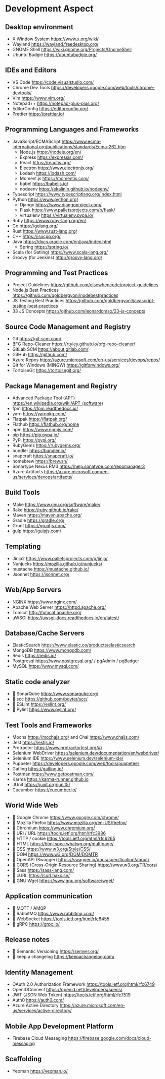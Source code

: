 # Development Aspect

## Desktop environment

* X Window System <https://www.x.org/wiki/>
* Wayland <https://wayland.freedesktop.org/>
* GNOME Shell <https://wiki.gnome.org/Projects/GnomeShell>
* Ubuntu Budgie <https://ubuntubudgie.org/>

## IDEs and Editors

* VS Code <https://code.visualstudio.com/>
* Chrome Dev Tools <https://developers.google.com/web/tools/chrome-devtools/>
* Vim <https://www.vim.org/>
* Notepad++ <https://notepad-plus-plus.org/>
* EditorConfig <https://editorconfig.org/>
* Prettier <https://prettier.io/>

## Programming Languages and Frameworks

* JavaScript/ECMAScript <https://www.ecma-international.org/publications/standards/Ecma-262.htm>
  * Node.js <https://nodejs.org/en/>
  * Express <https://expressjs.com/>
  * React <https://reactjs.org/>
  * Electron <https://www.electronjs.org/>
  * Lodash <https://lodash.com/>
  * Moment.js <https://momentjs.com/>
  * babel <https://babeljs.io/>
  * nodeenv <https://ekalinin.github.io/nodeenv/>
* Typescript <https://www.typescriptlang.org/index.html>
* Python <https://www.python.org/>
  * Django <https://www.djangoproject.com/>
  * Flask <https://www.palletsprojects.com/p/flask/>
  * virtualenv <https://virtualenv.pypa.io/>
* Ruby <https://www.ruby-lang.org/en/>
* Go <https://golang.org/>
* Rust <https://www.rust-lang.org/>
* C++ <https://isocpp.org/>
* Java <https://docs.oracle.com/en/java/index.html>
  * Spring <https://spring.io/>
* Scala (for Gatling) <https://www.scala-lang.org/>
* Groovy (for Jenkins) <http://groovy-lang.org/>

## Programming and Test Practices

* Project Guidelines <https://github.com/elsewhencode/project-guidelines>
* Node,js Best Practices <https://github.com/goldbergyoni/nodebestpractices>
* JS Testing Best Practices <https://github.com/goldbergyoni/javascript-testing-best-practices>
* 33 JS Concepts <https://github.com/leonardomso/33-js-concepts>

## Source Code Management and Registry

* Git <https://git-scm.com/>
* BFG Repo-Cleaner <https://rtyley.github.io/bfg-repo-cleaner/>
* GitLab SCM <https://about.gitlab.com/>
* GitHub <https://github.com/>
* Azure Repos <https://azure.microsoft.com/en-us/services/devops/repos/>
* Git for Windows (MINGW) <https://gitforwindows.org/>
* TortoiseGit <https://tortoisegit.org/>

## Package Management and Registry

* Advanced Package Tool (APT) <https://en.wikipedia.org/wiki/APT_(software)>
* fpm <https://fpm.readthedocs.io/>
* yarn <https://yarnpkg.com/>
* Flatpak <https://flatpak.org/>
* Flathub <https://flathub.org/home>
* npm <https://www.npmjs.com/>
* pip <https://pip.pypa.io/>
* PyPI <https://pypi.org/>
* RubyGems <https://rubygems.org/>
* bundler <https://bundler.io/>
* snapcraft <https://snapcraft.io/>
* homebrew <https://brew.sh/>
* Sonartype Nexus RM3 <https://help.sonatype.com/repomanager3>
* Azure Artifacts <https://azure.microsoft.com/en-us/services/devops/artifacts/>

## Build Tools

* Make <https://www.gnu.org/software/make/>
* Rake <https://ruby.github.io/rake/>
* Maven <https://maven.apache.org/>
* Gradle <https://gradle.org/>
* Grunt <https://gruntjs.com/>
* gulp <https://gulpjs.com/>

## Templating

* Jinja2 <https://www.palletsprojects.com/p/jinja/>
* Nunjucks <https://mozilla.github.io/nunjucks/>
* mustache <https://mustache.github.io/>
* Jsonnet <https://jsonnet.org/>

## Web/App Servers

* NGINX <https://www.nginx.com/>
* Apache Web Server <https://httpd.apache.org/>
* Tomcat <http://tomcat.apache.org/>
* uWSGI <https://uwsgi-docs.readthedocs.io/en/latest/>

## Database/Cache Servers

* ElasticSearch <https://www.elastic.co/products/elasticsearch>
* MongoDB <https://www.mongodb.com/>
* Redis <https://redis.io/>
* Postgresql <https://www.postgresql.org/> / pgAdmin / pgBadger
* MySQL <https://www.mysql.com/>

## Static code analyzer

* 🔷 SonarQube <https://www.sonarqube.org/>
* 🔷 scc <https://github.com/boyter/scc/>
* 🔷 ESLint <https://eslint.org/>
* 🔷 Pylint <https://www.pylint.org/>

## Test Tools and Frameworks

* Mocha <https://mochajs.org/> and Chai <https://www.chaijs.com/>
* Jest <https://jestjs.io/>
* Protractor <https://www.protractortest.org/#/>
* Selenium WebDriver <https://selenium.dev/documentation/en/webdriver/>
* Selenium IDE <https://www.selenium.dev/selenium-ide/>
* Puppeter <https://developers.google.com/web/tools/puppeteer>
* Gatling <https://gatling.io/>
* Postman <https://www.getpostman.com/>
* Karma <https://karma-runner.github.io>
* JUnit <https://junit.org/junit5/>
* Cucumber <https://cucumber.io/>

## World Wide Web

* 🔷 Google Chrome <https://www.google.com/chrome/>
* 🔷 Mozilla Firefox <https://www.mozilla.org/en-US/firefox/>
* 🔷 Chromium <https://www.chromium.org/>
* 📗 URI / URL <https://tools.ietf.org/html/rfc3986>
* 📗 HTTP / cookie <https://tools.ietf.org/html/rfc6265>
* 📗 HTML <https://html.spec.whatwg.org/multipage/>
* 📗 CSS <https://www.w3.org/Style/CSS/>
* 📗 DOM <https://www.w3.org/DOM/DOMTR>
* 📗 OpenAPI (Swagger) <https://swagger.io/docs/specification/about/>
* 📗 CORS (Cross-Origin Resource Sharing) <https://www.w3.org/TR/cors/>
* 🔷 Sass <https://sass-lang.com/>
* 🔷 cURL <https://curl.haxx.se/>
* 🔷 GNU Wget <https://www.gnu.org/software/wget/>

## Application communication

* 📗 MQTT / AMQP
* 🔷 RabbitMQ <https://www.rabbitmq.com/>
* 📗 WebSocket <https://tools.ietf.org/html/rfc6455>
* 🔷 gRPC <https://grpc.io/>

## Release notes

* 📃 Semantic Versioning <https://semver.org/>
* 📃 keep a changelog <https://keepachangelog.com/>

## Identity Management

* OAuth 2.0 Authorization Framework <https://tools.ietf.org/html/rfc6749>
* OpenIDConnect <https://openid.net/developers/specs/>
* JWT (JSON Web Token) <https://tools.ietf.org/html/rfc7519>
* Auth0 <https://auth0.com/>
* Azure Active Directory <https://azure.microsoft.com/en-us/services/active-directory/>

## Mobile App Development Platform

* Firebase Cloud Messaging <https://firebase.google.com/docs/cloud-messaging>

## Scaffolding

* Yeoman <https://yeoman.io/>
